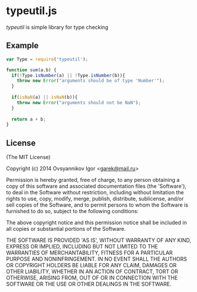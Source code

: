 # typeutil.js

_typeutil_ is simple library for type checking

## Example
```javascript
var Type = require('typeutil');

function sum(a,b) {
  if(!Type.isNumber(a) || !Type.isNumber(b)){
    throw new Error("arguments should be of type 'Number'");
  }
  
  if(isNaN(a) || isNaN(b)){
    throw new Error("arguments should not be NaN");
  }
  
  return a + b;
}
```

## License

(The MIT License)

Copyright (c) 2014 Ovsyannikov Igor &lt;garek@mail.ru&gt;

Permission is hereby granted, free of charge, to any person obtaining
a copy of this software and associated documentation files (the
'Software'), to deal in the Software without restriction, including
without limitation the rights to use, copy, modify, merge, publish,
distribute, sublicense, and/or sell copies of the Software, and to
permit persons to whom the Software is furnished to do so, subject to
the following conditions:

The above copyright notice and this permission notice shall be
included in all copies or substantial portions of the Software.

THE SOFTWARE IS PROVIDED 'AS IS', WITHOUT WARRANTY OF ANY KIND,
EXPRESS OR IMPLIED, INCLUDING BUT NOT LIMITED TO THE WARRANTIES OF
MERCHANTABILITY, FITNESS FOR A PARTICULAR PURPOSE AND NONINFRINGEMENT.
IN NO EVENT SHALL THE AUTHORS OR COPYRIGHT HOLDERS BE LIABLE FOR ANY
CLAIM, DAMAGES OR OTHER LIABILITY, WHETHER IN AN ACTION OF CONTRACT,
TORT OR OTHERWISE, ARISING FROM, OUT OF OR IN CONNECTION WITH THE
SOFTWARE OR THE USE OR OTHER DEALINGS IN THE SOFTWARE.